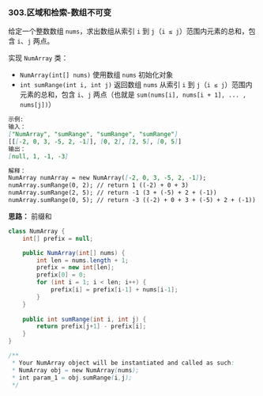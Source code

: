 ### 303.区域和检索-数组不可变

给定一个整数数组  `nums`，求出数组从索引 `i` 到 `j`（`i ≤ j`）范围内元素的总和，包含 `i`、`j` 两点。

实现 `NumArray` 类：

- `NumArray(int[] nums)` 使用数组 `nums` 初始化对象
- `int sumRange(int i, int j)` 返回数组 `nums` 从索引 `i` 到 `j`（`i ≤ j`）范围内元素的总和，包含 `i`、`j` 两点（也就是 `sum(nums[i], nums[i + 1], ... , nums[j])`）

``` markdown
示例:
输入：
["NumArray", "sumRange", "sumRange", "sumRange"]
[[[-2, 0, 3, -5, 2, -1]], [0, 2], [2, 5], [0, 5]]
输出：
[null, 1, -1, -3]

解释：
NumArray numArray = new NumArray([-2, 0, 3, -5, 2, -1]);
numArray.sumRange(0, 2); // return 1 ((-2) + 0 + 3)
numArray.sumRange(2, 5); // return -1 (3 + (-5) + 2 + (-1)) 
numArray.sumRange(0, 5); // return -3 ((-2) + 0 + 3 + (-5) + 2 + (-1))
```



**思路：** 前缀和

```java
class NumArray {
    int[] prefix = null;

    public NumArray(int[] nums) {
        int len = nums.length + 1;
        prefix = new int[len];
        prefix[0] = 0;
        for (int i = 1; i < len; i++) {
            prefix[i] = prefix[i-1] + nums[i-1];
        }
    }
    
    public int sumRange(int i, int j) {
        return prefix[j+1] - prefix[i];
    }
}

/**
 * Your NumArray object will be instantiated and called as such:
 * NumArray obj = new NumArray(nums);
 * int param_1 = obj.sumRange(i,j);
 */
```

